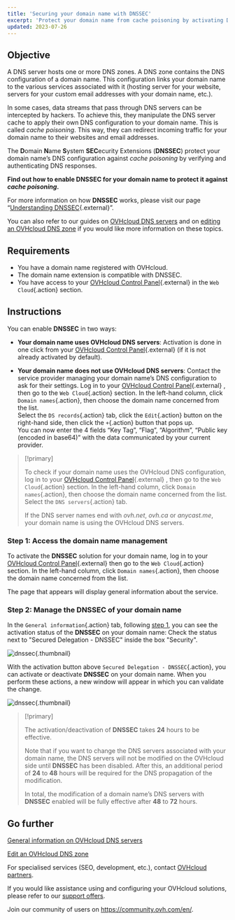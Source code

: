 ```yaml
---
title: 'Securing your domain name with DNSSEC'
excerpt: 'Protect your domain name from cache poisoning by activating DNSSEC'
updated: 2023-07-26
---
```


## Objective 

A DNS server hosts one or more DNS zones. A DNS zone contains the DNS configuration of a domain name. This configuration links your domain name to the various services associated with it (hosting server for your website, servers for your custom email addresses with your domain name, etc.).

In some cases, data streams that pass through DNS servers can be intercepted by hackers.
To achieve this, they manipulate the DNS server cache to apply their own DNS configuration to your domain name. This is called *cache poisoning*.
This way, they can redirect incoming traffic for your domain name to their websites and email addresses.

The **D**omain **N**ame **S**ystem **SEC**ecurity Extensions (**DNSSEC**) protect your domain name’s DNS configuration against *cache poisoning* by verifying and authenticating DNS responses.

**Find out how to enable DNSSEC for your domain name to protect it against *cache poisoning*.**

For more information on how **DNSSEC** works, please visit our page “[Understanding DNSSEC](https://www.ovhcloud.com/en/domains/dnssec/){.external}”.

You can also refer to our guides on [OVHcloud DNS servers](/pages/web_cloud/domains/dns_server_general_information) and on [editing an OVHcloud DNS zone](/pages/web_cloud/domains/dns_zone_edit) if you would like more information on these topics.

## Requirements

- You have a domain name registered with OVHcloud.
- The domain name extension is compatible with DNSSEC.
- You have access to your [OVHcloud Control Panel](https://ca.ovh.com/auth/?action=gotomanager&from=https://www.ovh.com/world/&ovhSubsidiary=we){.external} in the `Web Cloud`{.action} section.

## Instructions

You can enable **DNSSEC** in two ways:

- **Your domain name uses OVHcloud DNS servers**: Activation is done in one click from your [OVHcloud Control Panel](https://ca.ovh.com/auth/?action=gotomanager&from=https://www.ovh.com/world/&ovhSubsidiary=we){.external} (if it is not already activated by default).

- **Your domain name does not use OVHcloud DNS servers**: Contact the service provider managing your domain name’s DNS configuration to ask for their settings. Log in to your [OVHcloud Control Panel](https://ca.ovh.com/auth/?action=gotomanager&from=https://www.ovh.com/world/&ovhSubsidiary=we){.external} , then go to the `Web Cloud`{.action} section. In the left-hand column, click `Domain names`{.action}, then choose the domain name concerned from the list.</br>
Select the `DS records`{.action} tab, click the `Edit`{.action} button on the right-hand side, then click the `+`{.action} button that pops up.</br>
You can now enter the 4 fields “Key Tag”, “Flag”, “Algorithm”, “Public key (encoded in base64)” with the data communicated by your current provider.

> [!primary]
>
> To check if your domain name uses the OVHcloud DNS configuration, log in to your [OVHcloud Control Panel](https://ca.ovh.com/auth/?action=gotomanager&from=https://www.ovh.com/world/&ovhSubsidiary=we){.external} , then go to the `Web Cloud`{.action} section. In the left-hand column, click `Domain names`{.action}, then choose the domain name concerned from the list. Select the `DNS servers`{.action} tab.
>
> If the DNS server names end with *ovh.net*, *ovh.ca* or *anycast.me*, your domain name is using the OVHcloud DNS servers.
>

### Step 1: Access the domain name management <a name="step1"></a>

To activate the **DNSSEC** solution for your domain name, log in to your [OVHcloud Control Panel](https://ca.ovh.com/auth/?action=gotomanager&from=https://www.ovh.com/world/&ovhSubsidiary=we){.external} then go to the `Web Cloud`{.action} section. In the left-hand column, click `Domain names`{.action}, then choose the domain name concerned from the list.

The page that appears will display general information about the service. 

### Step 2: Manage the DNSSEC of your domain name

In the `General information`{.action} tab, following [step 1](#step1), you can see the activation status of the **DNSSEC** on your domain name: Check the status next to "Secured Delegation - DNSSEC" inside the box "Security".

![dnssec](images/activate-dnssec-step2.png){.thumbnail}

With the activation button above `Secured Delegation - DNSSEC`{.action}, you can activate or deactivate **DNSSEC** on your domain name. When you perform these actions, a new window will appear in which you can validate the change.

![dnssec](images/activate-dnssec-step3.png){.thumbnail}

> [!primary]
>
> The activation/deactivation of **DNSSEC** takes **24** hours to be effective.
>
> Note that if you want to change the DNS servers associated with your domain name, the DNS servers will not be modified on the OVHcloud side until **DNSSEC** has been disabled. After this, an additional period of **24** to **48** hours will be required for the DNS propagation of the modification.
>
> In total, the modification of a domain name’s DNS servers with **DNSSEC** enabled will be fully effective after **48** to **72** hours.
>

## Go further

[General information on OVHcloud DNS servers](/pages/web_cloud/domains/dns_server_general_information)

[Edit an OVHcloud DNS zone](/pages/web_cloud/domains/dns_zone_edit)

For specialised services (SEO, development, etc.), contact [OVHcloud partners](https://partner.ovhcloud.com/en/directory/).

If you would like assistance using and configuring your OVHcloud solutions, please refer to our [support offers](https://www.ovhcloud.com/en/support-levels/).

Join our community of users on <https://community.ovh.com/en/>. 
